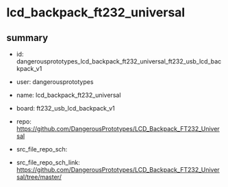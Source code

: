 # lcd_backpack_ft232_universal
 
## summary 
* id: dangerousprototypes_lcd_backpack_ft232_universal_ft232_usb_lcd_backpack_v1
* user: dangerousprototypes
* name: lcd_backpack_ft232_universal
* board: ft232_usb_lcd_backpack_v1
* repo: https://github.com/DangerousPrototypes/LCD_Backpack_FT232_Universal



* src_file_repo_sch: 
* src_file_repo_sch_link: https://github.com/DangerousPrototypes/LCD_Backpack_FT232_Universal/tree/master/




